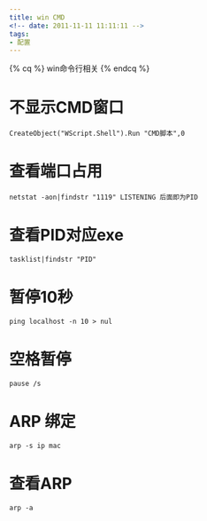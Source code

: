 ```yaml
---
title: win CMD
<!-- date: 2011-11-11 11:11:11 -->
tags: 
- 配置
---
```

{% cq %} win命令行相关 {% endcq %}
<!--more-->
# 不显示CMD窗口
`CreateObject("WScript.Shell").Run "CMD脚本",0`
# 查看端口占用
`
netstat -aon|findstr "1119"
LISTENING 后面即为PID
`
# 查看PID对应exe
`tasklist|findstr "PID"`
# 暂停10秒
`ping localhost -n 10 > nul`
# 空格暂停
`pause /s`
# ARP 绑定
`arp -s ip mac`
# 查看ARP
`arp -a`


